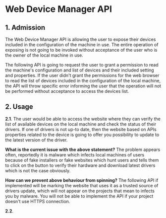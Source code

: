 # Web Device Manager API

## 1. Admission
The Web Device Manager API is allowing the user to expose their devices included in the configuration of the machine in use.
The entire operation of exposing is not going to be invoked without acceptance of the user who is the owner of the local machine in use.

The following API is going to request the user to grant a permission to read the machine's configuration and list of devices and their included setting and properties. If the user didn't grant the permissions for the web browser to read the list of devices included in the configuration of the local machine, the API will throw specific error informing the user that the operation will not be performed without acceptance to access the devices list.

## 2. Usage
<b>2.1</b>. The user would be able to access the website where they can verify the list of available devices on the local machine and check the status of their drivers. If one of drivers is not up-to date, then the website based on APIs properties related to the device is going to offer you possibility to update to the latest version of the driver. 

<b>What is the current issue with the above statement?</b>
The problem appears often, reportedly it is malware which infects local machines of users because of fake installers or fake websites which hunt users and tells them to click on the button to verify their hardware and download latest drivers which is not the case obviously.

<b>How can we prevent above behaviour from spinning?</b>
The following API if implemented will be marking the website that uses it as a trusted source of drivers update, which will not appear on the projects that mean to infects you by malware. You will not be able to implement the API if your project doesn't use HTTPS connection.

<b>2.2</b>. 
